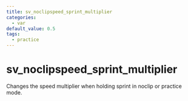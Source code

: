 ```yaml
---
title: sv_noclipspeed_sprint_multiplier
categories:
  - var
default_value: 0.5
tags:
  - practice
---
```


# sv_noclipspeed_sprint_multiplier

Changes the speed multiplier when holding sprint in noclip or practice mode.
